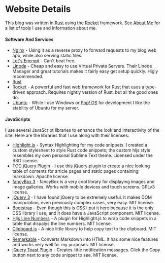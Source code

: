 # Website Details
This blog was written in [Rust](https://www.rust-lang.org/en-US/) using the [Rocket](https://rocket.rs/) framework.  See [About Me]({{base_url}}content/about-me) for a list of tools I use and information about me.

#### Software And Services
- [Nginx](https://www.nginx.com/) - Using it as a reverse proxy to forward requests to my blog web app, while also serving static files.
- [Let's Encrypt](https://letsencrypt.org/) - Can't beat free.
- [Linode](https://www.linode.com/?r=b0738c61551a05bb0e66386a797c23c1cbf49da6) - Cheap and easy to use Virtual Private Servers.  Their Linode Manager and great tutorials makes it fairly easy get setup quickly.  Higly recommended.
- [Rust](https://www.rust-lang.org/en-US/)
- [Rocket](https://rocket.rs/) - A powerful and fast web framework for Rust that uses a type-driven approach.  Requires nightly version of Rust, but all the good ones do.
- [Ubuntu](https://www.ubuntu.com/) - While I use Windows or [Pop! OS](https://system76.com/pop) for development I like the stability of Ubuntu for my server.

#### JavaScripts
I use several JavaScript libraries to enhance the look and interactivity of the site.  Here are the libraries that I use along with their licenses:
- [Highlight.js](https://highlightjs.org/) - Syntax Highlighting for my code snippets.  I created a custom stylesheet to style Rust code snippets; the custom hljs style resembles my own personal Sublime Text theme.  Licensed under the BSD license.
- [TOC jQuery Plugin](https://ndabas.github.io/toc/) - I use this jQuery plugin to create a nice looking table of contents for article pages and static pages containing markdown.  Apache license.
- [fancyBox 3](http://fancyapps.com/fancybox/3/) - fancyBox is a very cool library for displaying images and image galleries.  Works with mobile devices and touch screens.  GPLv3 license.
- [jQuery 3](https://jquery.com/) - I have found jQuery to be extremely useful.  It makes DOM manipulation, even previously complex cases, very easy.  MIT license.
- [Bootstrap ](https://getbootstrap.com/) - Even though this is CSS I put it here because it is the only CSS library I use, and it does have a JavaScript component.  MIT license.
- [Hljs Line Numbers](https://github.com/wcoder/highlightjs-line-numbers.js/) - A plugin for Highlight.js to wrap code snippets in a table that dispalys the line numbers.  MIT license.
- [Clipboard.js](https://clipboardjs.com/) - A nice little library to help copy text to the clipboard.  MIT license.
- [Remarkable](https://github.com/jonschlinkert/remarkable) - Converts Markdown into HTML.  It has some nice features and works very well for my purposes.  MIT license.
- [jQuery Toast Plugin](https://github.com/kamranahmedse/jquery-toast-plugin) - Creates little notification messages.  Click the Copy button next to any code snippet to see.  MIT license.
